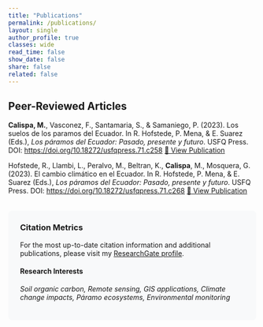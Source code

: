 ```yaml
---
title: "Publications"
permalink: /publications/
layout: single
author_profile: true
classes: wide
read_time: false
show_date: false
share: false
related: false
---
```


## Peer-Reviewed Articles

**Calispa, M.**, Vasconez, F., Santamaria, S., & Samaniego, P. (2023). Los suelos de los paramos del Ecuador. In R. Hofstede, P. Mena, & E. Suarez (Eds.), *Los páramos del Ecuador: Pasado, presente y futuro*. USFQ Press.  DOI: https://doi.org/10.18272/usfqpress.71.c258 
[📄 View Publication](hhttps://libros.usfq.edu.ec/index.php/usfqpress/catalog/book/32/chapter/55) 


Hofstede, R., Llambi, L., Peralvo, M., Beltran, K., **Calispa**, M., Mosquera, G. (2023). El cambio climático en el Ecuador. In R. Hofstede, P. Mena, & E. Suarez (Eds.), *Los páramos del Ecuador: Pasado, presente y futuro*. USFQ Press.  DOI: https://doi.org/10.18272/usfqpress.71.c268
[📄 View Publication](hhttps://libros.usfq.edu.ec/index.php/usfqpress/catalog/book/32/chapter/65) 

<div style="background: #f8f9fa; padding: 1.5rem; border-radius: 8px; margin-top: 2rem;">
  <h3 style="margin-top: 0;">Citation Metrics</h3>
  <p>For the most up-to-date citation information and additional publications, please visit my <a href="https://www.researchgate.net/profile/Marlon-Calispa" target="_blank">ResearchGate profile</a>.</p>
  
  <h4>Research Interests</h4>
  <p><em>Soil organic carbon, Remote sensing, GIS applications, Climate change impacts, Páramo ecosystems, Environmental monitoring</em></p>
</div>
